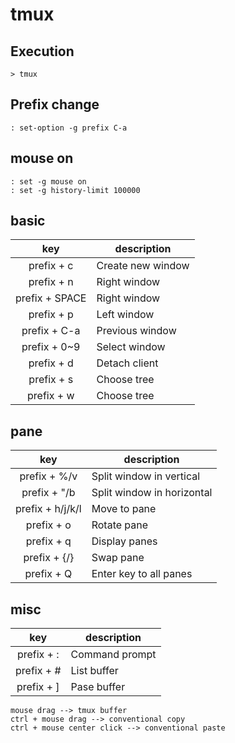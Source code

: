 # tmux

## Execution
    > tmux

## Prefix change
    : set-option -g prefix C-a
    
## mouse on
    : set -g mouse on
    : set -g history-limit 100000

## basic
| key | description |
| :---: | --- |
| prefix + c | Create new window |
| prefix + n | Right window |
| prefix + SPACE | Right window |
| prefix + p | Left window |
| prefix + C-a | Previous window |
| prefix + 0~9 | Select window |
| prefix + d | Detach client |
| prefix + s | Choose tree |
| prefix + w | Choose tree |


## pane
|key|description|
|:-:|---|
|prefix + %/v|Split window in vertical|
|prefix + "/b|Split window in horizontal|
|prefix + h/j/k/l|Move to pane|
|prefix + o|Rotate pane|
|prefix + q|Display panes|
|prefix + {/}|Swap pane|
|prefix + Q|Enter key to all panes|


## misc
|key|description|
|:-:|---|
|prefix + :|Command prompt|
|prefix + #|List buffer|
|prefix + ]|Pase buffer|

    mouse drag --> tmux buffer
    ctrl + mouse drag --> conventional copy
    ctrl + mouse center click --> conventional paste

